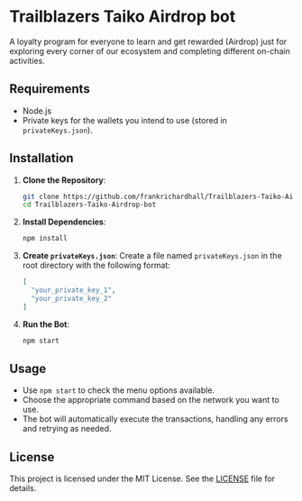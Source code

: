 # Trailblazers Taiko Airdrop bot
A loyalty program for everyone to learn and get rewarded (Airdrop) just for exploring every corner of our ecosystem and completing different on-chain activities.

## Requirements

- Node.js
- Private keys for the wallets you intend to use (stored in `privateKeys.json`).

## Installation

1. **Clone the Repository**:

   ```bash
   git clone https://github.com/frankrichardhall/Trailblazers-Taiko-Airdrop-bot.git
   cd Trailblazers-Taiko-Airdrop-bot
   ```

2. **Install Dependencies**:

   ```bash
   npm install
   ```

3. **Create `privateKeys.json`**:
   Create a file named `privateKeys.json` in the root directory with the following format:

   ```json
   [
     "your_private_key_1",
     "your_private_key_2"
   ]
   ```

4. **Run the Bot**:

   ```bash
   npm start
   ```

## Usage

- Use `npm start` to check the menu options available.
- Choose the appropriate command based on the network you want to use.
- The bot will automatically execute the transactions, handling any errors and retrying as needed.

## License

This project is licensed under the MIT License. See the [LICENSE](LICENSE) file for details.